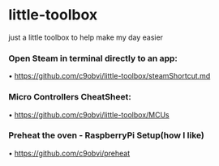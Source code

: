 # little-toolbox

just a little toolbox to help make my day easier

### Open Steam in terminal directly to an app:
• https://github.com/c9obvi/little-toolbox/steamShortcut.md

### Micro Controllers CheatSheet:
• https://github.com/c9obvi/little-toolbox/MCUs

### Preheat the oven - RaspberryPi Setup(how I like)
• https://github.com/c9obvi/preheat